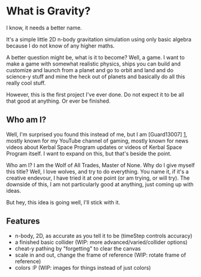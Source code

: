 What is Gravity?
================

I know, it needs a better name.

It's a simple little 2D n-body gravitation simulation using only basic algebra because I do not know of any higher maths.

A better question might be, what is it to become? Well, a game. I want to make a game with somewhat realistic physics, ships you can build and customize and launch from a planet and go to orbit and land and do science-y stuff and mine the heck out of planets and basically do all this really cool stuff.

However, this is the first project I've ever done. Do not expect it to be all that good at anything. Or ever be finished.

Who am I?
---------

Well, I'm surprised you found this instead of me, but I am [Guard13007] [1], mostly known for my YouTube channel of gaming, mostly known for news videos about Kerbal Space Program updates or videos of Kerbal Space Program itself. I want to expand on this, but that's beside the point.

Who am I? I am the Wolf of All Trades, Master of None. Why do I give myself this title? Well, I love wolves, and try to do everything. You name it, if it's a creative endevour, I have tried it at one point (or am trying, or will try). The downside of this, I am not particularly good at anything, just coming up with ideas.

But hey, this idea is going well, I'll stick with it.

[1]: http://youtube.com/user/Guard13007 "Guard13007"

Features
--------

* n-body, 2D, as accurate as you tell it to be (timeStep controls accuracy)
* a finished basic collider (WIP: more advanced/varied/collider options)
* cheat-y pathing by "forgetting" to clear the canvas
* scale in and out, change the frame of reference (WIP: rotate frame of reference)
* colors :P (WIP: images for things instead of just colors)